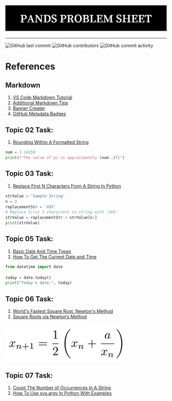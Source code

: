 ![Banner Image](./markdown-image-files/PANDS_PROBLEM_SHEET.png)
---
---
![GitHub last commit](https://img.shields.io/github/last-commit/damienfarrell/pands-problem-sheet)
![GitHub contributors](https://img.shields.io/github/contributors/damienfarrell/pands-problem-sheet)
![GitHub commit activity](https://img.shields.io/github/commit-activity/w/damienfarrell/pands-problem-sheet)

# References
## Markdown 
1. [VS Code Markdown Tutorial](https://www.youtube.com/watch?v=Hgucu1ch3mo)
2. [Additional Markdown Tips](https://www.youtube.com/watch?v=a8CwpGARAsQ)
3. [Banner Creater](https://banner.godori.dev/)
4. [GitHub Metadata Badges](https://shields.io/)

## Topic 02 Task:
1. [Rounding Within A Formatted String](https://vlegalwaymayo.atu.ie/mod/forum/discuss.php?d=49560)

``` python
num = 3.14159
print(f"The value of pi is approximately {num:.2f}")
```

## Topic 03 Task:
1. [Replace First N Characters From A String In Python](https://thispointer.com/replace-first-n-characters-from-a-string-in-python/)

```python
strValue = 'Sample String'
n = 3
replacementStr = 'XXX'
# Replace First 3 characters in string with 'XXX'
strValue = replacementStr + strValue[n:]
print(strValue)
```

## Topic 05 Task:
1. [Basic Date And Time Types](https://docs.python.org/3/library/datetime.html)
2. [How To Get The Current Date and Time](https://www.programiz.com/python-programming/datetime/current-datetime)

``` python
from datetime import date

today = date.today()
print("Today's date:", today)
```

## Topic 06 Task:
1. [World's Fastest Square Root: Newton's Method](https://www.youtube.com/watch?v=FpOEx6zFf1o)
2. [Square Roots via Newton’s Method](https://math.mit.edu/~stevenj/18.335/newton-sqrt.pdf)

![Newton's Method](./markdown-image-files/Newton's%20Method.PNG)

## Topic 07 Task:
1. [Count The Number of Occurrences In A String](https://stackoverflow.com/questions/1155617/count-the-number-of-occurrences-of-a-character-in-a-string)
2. [How To Use sys.argv In Python With Examples](https://www.knowledgehut.com/blog/programming/sys-argv-python-examples)
